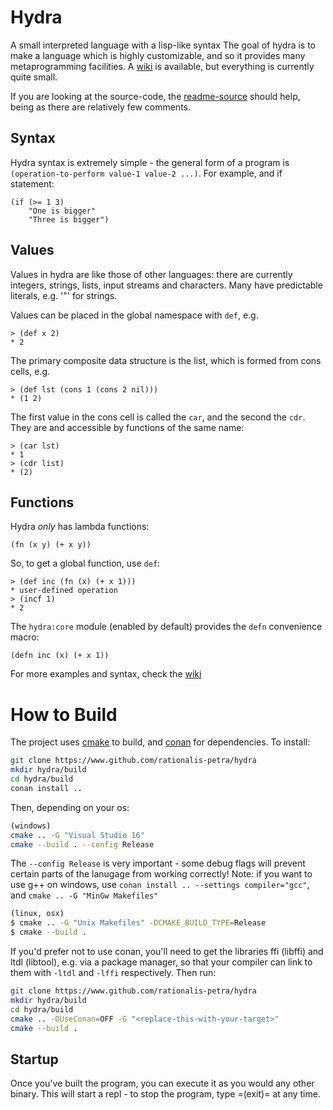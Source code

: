 # Hydra
A small interpreted language with a lisp-like syntax
The goal of hydra is to make a language which is highly customizable, and so it provides many metaprogramming facilities.
A [wiki](https://github.com/rationalis-petra/hydra/wiki) is available, but everything is currently quite small.

If you are looking at the source-code, the [readme-source](README_SOURCE.md) should help, being as there are relatively few comments.

## Syntax
Hydra syntax is extremely simple - the general form of a program is `(operation-to-perform value-1 value-2 ...)`. For example, and if statement:
```
(if (>= 1 3)
    "One is bigger"
    "Three is bigger")
```

## Values
Values in hydra are like those of other languages: there are currently integers, strings, lists,
input streams and characters. Many have predictable literals, e.g. '"' for strings.

Values can be placed in the global namespace with `def`, e.g.
```
> (def x 2)
* 2
```

The primary composite data structure is the list, which is formed from cons cells, e.g.
```
> (def lst (cons 1 (cons 2 nil)))
* (1 2)
```
The first value in the cons cell is called the `car`, and the second the `cdr`. They are and accessible by functions of the same name:
```
> (car lst)
* 1
> (cdr list)
* (2)
```

## Functions

Hydra *only* has lambda functions:
```
(fn (x y) (+ x y))
```

So, to get a global function, use `def`:
```
> (def inc (fn (x) (+ x 1)))
* user-defined operation
> (incf 1)
* 2
```

The `hydra:core` module (enabled by default) provides the `defn` convenience macro: 
```
(defn inc (x) (+ x 1))
```

For more examples and syntax, check the [wiki](https://github.com/rationalis-petra/hydra/wiki)

# How to Build
The project uses [cmake](https://cmake.org/) to build, and [conan](https://conan.io/) for dependencies. To install:
```sh
git clone https://www.github.com/rationalis-petra/hydra
mkdir hydra/build
cd hydra/build
conan install ..
```
Then, depending on your os:
```sh
(windows)
cmake .. -G "Visual Studio 16"
cmake --build . --config Release
```
The `--config Release` is very important - some debug flags will prevent certain parts of the lanugage from working correctly!
Note: if you want to use g++ on windows, use `conan install .. --settings compiler="gcc"`, and `cmake .. -G "MinGw Makefiles"`
```sh
(linux, osx)
$ cmake .. -G "Unix Makefiles" -DCMAKE_BUILD_TYPE=Release
$ cmake --build .
```

If you'd prefer not to use conan, you'll need to get the libraries ffi (libffi) and ltdl (libtool), e.g. via a package manager, so that your compiler can link to them with `-ltdl` and `-lffi` respectively. Then run:
```sh
git clone https://www.github.com/rationalis-petra/hydra
mkdir hydra/build
cd hydra/build
cmake .. -DUseConan=OFF -G "<replace-this-with-your-target>"
cmake --build .
```

## Startup
Once you've built the program, you can execute it as you would any other binary. This will start a repl - to stop the program, type =(exit)= at any time.

